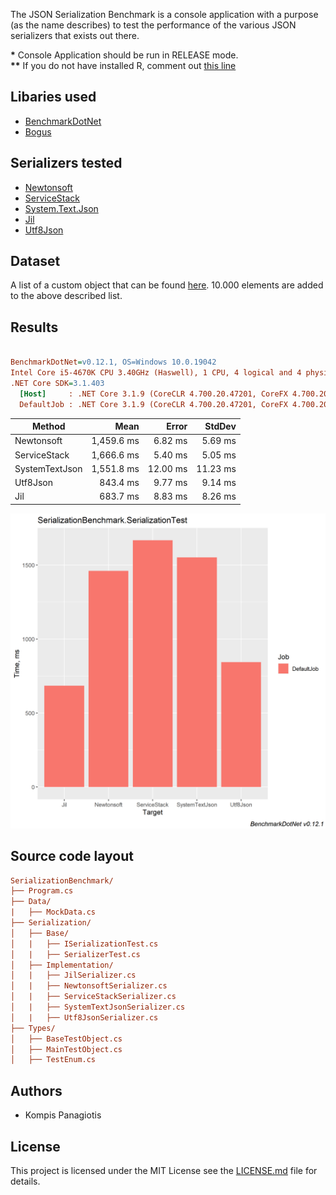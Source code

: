 The JSON Serialization Benchmark is a console application with a purpose (as the name describes) to test the performance of the various JSON serializers that exists out there.


**\*** Console Application should be run in RELEASE mode.  
**\*\*** If you do not have installed R, comment out [this line](https://github.com/PKompis/.NETSerializationBenchmark/blob/main/SerializationBenchmark/Program.cs#L12)

## Libaries used

- [BenchmarkDotNet](https://github.com/dotnet/BenchmarkDotNet)
- [Bogus](https://github.com/bchavez/Bogus)

## Serializers tested
- [Newtonsoft](https://www.newtonsoft.com/json)
- [ServiceStack](https://github.com/ServiceStack/ServiceStack.Text)
- [System.Text.Json](https://www.nuget.org/packages/System.Text.Json)
- [Jil](https://github.com/kevin-montrose/Jil)
- [Utf8Json](https://github.com/neuecc/Utf8Json)

## Dataset

A list of a custom object that can be found [here](https://github.com/PKompis/JSONSerializationBenchmark/blob/main/SerializationBenchmark/Types/MainTestObject.cs).
10.000 elements are added to the above described list.

## Results

``` ini

BenchmarkDotNet=v0.12.1, OS=Windows 10.0.19042
Intel Core i5-4670K CPU 3.40GHz (Haswell), 1 CPU, 4 logical and 4 physical cores
.NET Core SDK=3.1.403
  [Host]     : .NET Core 3.1.9 (CoreCLR 4.700.20.47201, CoreFX 4.700.20.47203), X64 RyuJIT
  DefaultJob : .NET Core 3.1.9 (CoreCLR 4.700.20.47201, CoreFX 4.700.20.47203), X64 RyuJIT

```
|         Method |       Mean |    Error |   StdDev |
|--------------- |-----------:|---------:|---------:|
|     Newtonsoft | 1,459.6 ms |  6.82 ms |  5.69 ms |
|   ServiceStack | 1,666.6 ms |  5.40 ms |  5.05 ms |
| SystemTextJson | 1,551.8 ms | 12.00 ms | 11.23 ms |
|       Utf8Json |   843.4 ms |  9.77 ms |  9.14 ms |
|            Jil |   683.7 ms |  8.83 ms |  8.26 ms |



![alt text](BenchmarkResults.png "Title")

## Source code layout

``` ini
SerializationBenchmark/
├── Program.cs
├── Data/
|   ├── MockData.cs
├── Serialization/
│   ├── Base/
│   |   ├── ISerializationTest.cs
│   |   ├── SerializerTest.cs
│   ├── Implementation/
│   |   ├── JilSerializer.cs
│   |   ├── NewtonsoftSerializer.cs
│   |   ├── ServiceStackSerializer.cs
│   |   ├── SystemTextJsonSerializer.cs
│   |   ├── Utf8JsonSerializer.cs
├── Types/
│   ├── BaseTestObject.cs
│   ├── MainTestObject.cs
│   ├── TestEnum.cs
```

## Authors

- Kompis Panagiotis


## License

This project is licensed under the MIT License see the [LICENSE.md](https://github.com/PKompis/.NETSerializationBenchmark/blob/main/LICENSE) file for details.